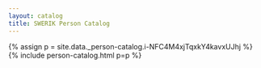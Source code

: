 ```yaml
---
layout: catalog
title: SWERIK Person Catalog
---
```

{% assign p = site.data._person-catalog.i-NFC4M4xjTqxkY4kavxUJhj %}
{% include person-catalog.html p=p %}

